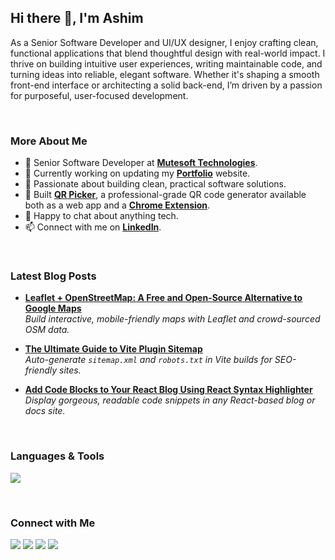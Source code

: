 ## Hi there 👋, I'm Ashim

As a Senior Software Developer and UI/UX designer, I enjoy crafting clean, functional applications that blend thoughtful design with real-world impact. I thrive on building intuitive user experiences, writing maintainable code, and turning ideas into reliable, elegant software. Whether it's shaping a smooth front-end interface or architecting a solid back-end, I’m driven by a passion for purposeful, user-focused development.

<br>

### More About Me

- 💼 Senior Software Developer at [**Mutesoft Technologies**](https://mutesoft.com/).
- 🔭 Currently working on updating my [**Portfolio**](https://ashimsaha.net/) website.
- 🧠 Passionate about building clean, practical software solutions.
- 🚀 Built [**QR Picker**](https://qrpicker.com/), a professional-grade QR code generator available both as a web app and a [**Chrome Extension**](https://chromewebstore.google.com/detail/odmflkpkpjbneglnkhocaildbhjiefch).
- 💬 Happy to chat about anything tech.
- 📫 Connect with me on [**LinkedIn**](https://www.linkedin.com/in/ashimsahadev/).

<br>

### Latest Blog Posts

- [**Leaflet + OpenStreetMap: A Free and Open-Source Alternative to Google Maps**](https://ashimsaha.net/blogs/leaflet-osm-a-free-and-open-source-alternative-to-google-maps)  
  _Build interactive, mobile-friendly maps with Leaflet and crowd-sourced OSM data._

- [**The Ultimate Guide to Vite Plugin Sitemap**](https://ashimsaha.net/blogs/vite-plugin-sitemap)  
  _Auto-generate `sitemap.xml` and `robots.txt` in Vite builds for SEO-friendly sites._
  
- [**Add Code Blocks to Your React Blog Using React Syntax Highlighter**](https://ashimsaha.net/blogs/code-block-using-react-syntax-highlighter)  
  _Display gorgeous, readable code snippets in any React-based blog or docs site._

<br>

### Languages & Tools

<p align="left">
  <img src="https://skillicons.dev/icons?i=html,css,js,jquery,react,tailwind,java,spring,hibernate,mysql,git,github,bitbucket,postgres,postman,vite,vscode,idea,npm,netlify,gcp,stackoverflow,ps" />
</p>

<br>

### Connect with Me

<p align="left">
  <a href="https://ashimsaha.net/" target="_blank"><img src="https://img.shields.io/badge/Portfolio-000?style=for-the-badge&logo=vercel&logoColor=white"/></a>
  <a href="https://linkedin.com/in/ashimsahadev" target="_blank"><img src="https://img.shields.io/badge/LinkedIn-0A66C2?style=for-the-badge&logo=linkedin&logoColor=white"/></a>
  <a href="mailto:hello@ashimsaha.net"><img src="https://img.shields.io/badge/Email-D14836?style=for-the-badge&logo=gmail&logoColor=white"/></a>
  <a href="https://twitter.com/thisisashim"><img src="https://img.shields.io/badge/Twitter-1DA1F2?style=for-the-badge&logo=twitter&logoColor=white"/></a>
</p>
